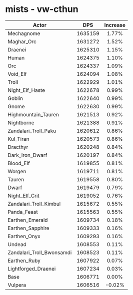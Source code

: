 # mists - vw-cthun
| Actor | DPS | Increase |
|---|:---:|:---:|
|Mechagnome|1635159|1.77%|
|Maghar_Orc|1631272|1.52%|
|Draenei|1625310|1.15%|
|Human|1624375|1.10%|
|Orc|1624337|1.09%|
|Void_Elf|1624094|1.08%|
|Troll|1622929|1.01%|
|Night_Elf_Haste|1622678|0.99%|
|Goblin|1622640|0.99%|
|Gnome|1622630|0.99%|
|Highmountain_Tauren|1621513|0.92%|
|Nightborne|1621388|0.91%|
|Zandalari_Troll_Paku|1620612|0.86%|
|Kul_Tiran|1620573|0.86%|
|Dracthyr|1620248|0.84%|
|Dark_Iron_Dwarf|1620197|0.84%|
|Blood_Elf|1619855|0.81%|
|Worgen|1619711|0.81%|
|Tauren|1619558|0.80%|
|Dwarf|1619479|0.79%|
|Night_Elf_Crit|1619052|0.76%|
|Zandalari_Troll_Kimbul|1615672|0.55%|
|Panda_Feast|1615563|0.55%|
|Earthen_Emerald|1609734|0.18%|
|Earthen_Sapphire|1609333|0.16%|
|Earthen_Onyx|1609293|0.16%|
|Undead|1608553|0.11%|
|Zandalari_Troll_Bwonsamdi|1608523|0.11%|
|Earthen_Ruby|1607922|0.07%|
|Lightforged_Draenei|1607234|0.03%|
|Base|1606771|0.00%|
|Vulpera|1606516|-0.02%|
